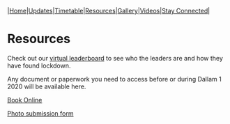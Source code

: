 |[Home](https://dallam1.github.io/)|[Updates](https://dallam1.github.io/updates)|[Timetable](https://dallam1.github.io/timetable)|[Resources](https://dallam1.github.io/resources)|[Gallery](https://dallam1.github.io/gallery)|[Videos](https://dallam1.github.io/videos)|[Stay Connected](https://dallam1.github.io/stayconnected)|

# Resources

Check out our [virtual leaderboard](https://dallam1.github.io/leaderboard) to see who the leaders are and how they have found lockdown.

Any document or paperwork you need to access before or during Dallam 1 2020 will be available here.

[Book Online](https://cpasventures.brushfire.com/events/471465)

[Photo submission form](https://forms.gle/MAPn5WoyDzcR6NGX6)
